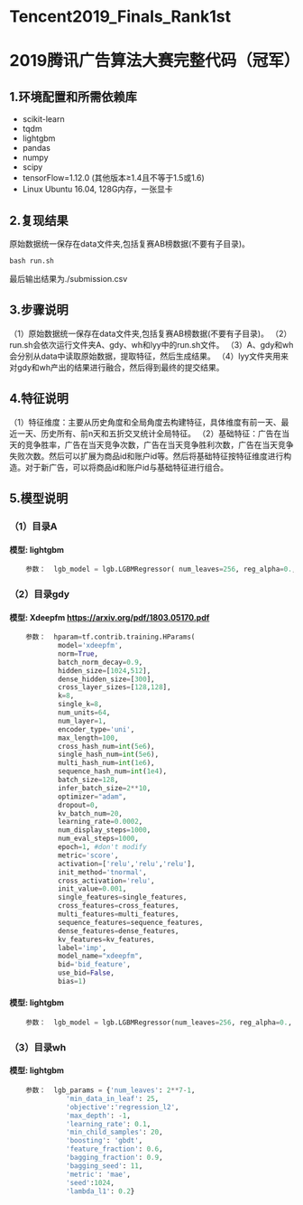 # Tencent2019_Finals_Rank1st
# 2019腾讯广告算法大赛完整代码（冠军）

## 1.环境配置和所需依赖库
- scikit-learn
- tqdm
- lightgbm
- pandas
- numpy
- scipy
- tensorFlow=1.12.0 (其他版本≥1.4且不等于1.5或1.6)
- Linux Ubuntu 16.04, 128G内存，一张显卡

## 2.复现结果
原始数据统一保存在data文件夹,包括复赛AB榜数据(不要有子目录)。
``` shell
bash run.sh
```
最后输出结果为./submission.csv

## 3.步骤说明
（1）原始数据统一保存在data文件夹,包括复赛AB榜数据(不要有子目录)。
（2）run.sh会依次运行文件夹A、gdy、wh和lyy中的run.sh文件。
（3）A、gdy和wh会分别从data中读取原始数据，提取特征，然后生成结果。
（4）lyy文件夹用来对gdy和wh产出的结果进行融合，然后得到最终的提交结果。


## 4.特征说明
（1）特征维度：主要从历史角度和全局角度去构建特征，具体维度有前一天、最近一天、历史所有、前n天和五折交叉统计全局特征。
（2）基础特征：广告在当天的竞争胜率，广告在当天竞争次数，广告在当天竞争胜利次数，广告在当天竞争失败次数。然后可以扩展为商品id和账户id等。然后将基础特征按特征维度进行构造。对于新广告，可以将商品id和账户id与基础特征进行组合。


## 5.模型说明
### （1）目录A
#### 模型: lightgbm
```python
    参数：  lgb_model = lgb.LGBMRegressor( num_leaves=256, reg_alpha=0., reg_lambda=0.01, objective='mae', metric=False,max_depth=-1, learning_rate=0.03,min_child_samples=25,  n_estimators=1000, subsample=0.7, colsample_bytree=0.45)
```
### （2）目录gdy 
#### 模型: Xdeepfm https://arxiv.org/pdf/1803.05170.pdf
```python
    参数：  hparam=tf.contrib.training.HParams(
            model='xdeepfm',
            norm=True,
            batch_norm_decay=0.9,
            hidden_size=[1024,512],
            dense_hidden_size=[300],
            cross_layer_sizes=[128,128],
            k=8,
            single_k=8,
            num_units=64,
            num_layer=1,
            encoder_type='uni',
            max_length=100,
            cross_hash_num=int(5e6),
            single_hash_num=int(5e6),
            multi_hash_num=int(1e6),
            sequence_hash_num=int(1e4),
            batch_size=128,
            infer_batch_size=2**10,
            optimizer="adam",
            dropout=0,
            kv_batch_num=20,
            learning_rate=0.0002,
            num_display_steps=1000,
            num_eval_steps=1000,
            epoch=1, #don't modify
            metric='score',
            activation=['relu','relu','relu'],
            init_method='tnormal',
            cross_activation='relu',
            init_value=0.001,
            single_features=single_features,
            cross_features=cross_features,
            multi_features=multi_features,
            sequence_features=sequence_features,
            dense_features=dense_features,
            kv_features=kv_features,
            label='imp',
            model_name="xdeepfm",
            bid='bid_feature',
            use_bid=False,
            bias=1)
```
#### 模型: lightgbm
```python
    参数：  lgb_model = lgb.LGBMRegressor(num_leaves=256, reg_alpha=0., reg_lambda=0.01,objective='mae',metric=False,max_depth=-1, learning_rate=0.03,min_child_samples=25, n_estimators=1200, subsample=0.7, colsample_bytree=0.45)
```
### （3）目录wh
#### 模型: lightgbm
```python
    参数：  lgb_params = {'num_leaves': 2**7-1,
              'min_data_in_leaf': 25, 
              'objective':'regression_l2',
              'max_depth': -1,
              'learning_rate': 0.1,
              'min_child_samples': 20,
              'boosting': 'gbdt',
              'feature_fraction': 0.6,
              'bagging_fraction': 0.9,
              'bagging_seed': 11,
              'metric': 'mae',
              'seed':1024,
              'lambda_l1': 0.2}
```
